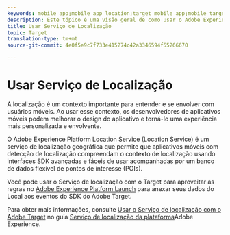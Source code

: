 ```yaml
---
keywords: mobile app;mobile app location;target mobile app;mobile target locations;location service;adobe experience cloud location service;pois;points of interest;sdk;location
description: Este tópico é uma visão geral de como usar o Adobe Experience Platform Location Service no Adobe Target.
title: Usar Serviço de Localização
topic: Target
translation-type: tm+mt
source-git-commit: 4e0f5e9c7f733e415274c42a3346594f55266670

---
```



# Usar Serviço de Localização

A localização é um contexto importante para entender e se envolver com usuários móveis. Ao usar esse contexto, os desenvolvedores de aplicativos móveis podem melhorar o design do aplicativo e torná-lo uma experiência mais personalizada e envolvente.

O Adobe Experience Platform Location Service (Location Service) é um serviço de localização geográfica que permite que aplicativos móveis com detecção de localização compreendam o contexto de localização usando interfaces SDK avançadas e fáceis de usar acompanhadas por um banco de dados flexível de pontos de interesse (POIs).

Você pode usar o Serviço de localização com o Target para aproveitar as regras no [Adobe Experience Platform Launch](https://docs.adobe.com/content/help/en/launch/using/overview.html) para anexar seus dados do Local aos eventos do SDK do Adobe Target.

Para obter mais informações, consulte [Usar o Serviço de localização com o Adobe Target](https://docs.adobe.com/content/help/en/places/using/use-places-with-other-solutions/places-target/places-target.html) no guia [Serviço de localização da plataforma](https://docs.adobe.com/content/help/en/places/using/home.html)Adobe Experience.
